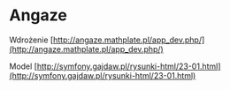 Angaze
======

Wdrożenie
[http://angaze.mathplate.pl/app_dev.php/](http://angaze.mathplate.pl/app_dev.php/)


Model
[http://symfony.gajdaw.pl/rysunki-html/23-01.html](http://symfony.gajdaw.pl/rysunki-html/23-01.html)
